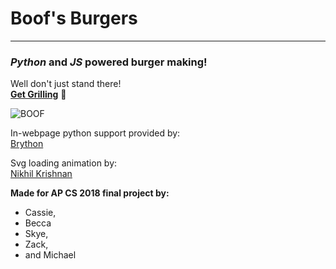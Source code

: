 # Boof's Burgers
---
### _Python_ and _JS_ powered burger making!

Well don't just stand there!\
[__Get Grilling__](https://burgermaker.github.io/) :hamburger:

![BOOF](https://raw.githubusercontent.com/burgermaker/burgermaker.github.io/master/boofs%20burgers.jpg)

In-webpage python support provided by:\
[Brython](https://brython.info/)

Svg loading animation by:\
[Nikhil Krishnan](https://codepen.io/nikhil8krishnan/pen/rVoXJa/)

__Made for AP CS 2018 final project by:__
* Cassie,
* Becca
* Skye,
* Zack,
* and Michael
